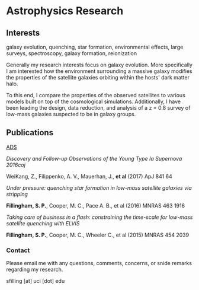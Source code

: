 # Astrophysics Research

## Interests
galaxy evolution, quenching, star formation, environmental effects,
large surveys, spectroscopy, galaxy formation, reionization

Generally my research interests focus on galaxy evolution. More
specifically I am interested how the environment surrounding a massive
galaxy modifies the properties of the satellite galaxies orbiting
within the hosts' dark matter halo. 

To this end, I compare the properties of the observed satellites to
various models built on top of the cosmological simulations.
Additionally, I have been leading the design, data reduction, and
analysis of a z = 0.8 survey of low-mass galaxies suspected to be in
galaxy groups. 

## Publications
[ADS](http://adsabs.harvard.edu/cgi-bin/nph-abs_connect?db_key=AST&db_key=PRE&qform=AST&arxiv_sel=astro-ph&arxiv_sel=cond-mat&arxiv_sel=cs&arxiv_sel=gr-qc&arxiv_sel=hep-ex&arxiv_sel=hep-lat&arxiv_sel=hep-ph&arxiv_sel=hep-th&arxiv_sel=math&arxiv_sel=math-ph&arxiv_sel=nlin&arxiv_sel=nucl-ex&arxiv_sel=nucl-th&arxiv_sel=physics&arxiv_sel=quant-ph&arxiv_sel=q-bio&sim_query=YES&ned_query=YES&adsobj_query=YES&aut_logic=OR&obj_logic=OR&author=fillingham%2C+sean&object=&start_mon=&start_year=&end_mon=&end_year=&ttl_logic=OR&title=&txt_logic=OR&text=&nr_to_return=200&start_nr=1&jou_pick=ALL&ref_stems=&data_and=ALL&group_and=ALL&start_entry_day=&start_entry_mon=&start_entry_year=&end_entry_day=&end_entry_mon=&end_entry_year=&min_score=&sort=SCORE&data_type=SHORT&aut_syn=YES&ttl_syn=YES&txt_syn=YES&aut_wt=1.0&obj_wt=1.0&ttl_wt=0.3&txt_wt=3.0&aut_wgt=YES&obj_wgt=YES&ttl_wgt=YES&txt_wgt=YES&ttl_sco=YES&txt_sco=YES&version=1)

_Discovery and Follow-up Observations of the Young Type Ia Supernova
2016coj_

WeiKang, Z., Filippenko, A. V., Mauerhan, J., **et al** (2017) ApJ 841 64

 _Under pressure: quenching star formation in low-mass satellite
 galaxies via stripping_
 
**Fillingham, S. P.**, Cooper, M. C., Pace A. B., et al (2016) MNRAS
463 1916

_Taking care of business in a flash: constraining the time-scale for
low-mass satellite quenching with ELVIS_

**Fillingham, S. P.**, Cooper, M. C., Wheeler C., et al (2015) MNRAS
454 2039



### Contact
Please email me with any questions, comments, concerns, or snide
remarks regarding my research.

sfilling [at] uci [dot] edu
